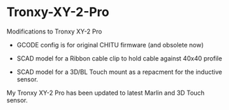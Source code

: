 # Tronxy-XY-2-Pro

Modifications to Tronxy XY-2 Pro

- GCODE config is for original CHITU firmware (and obsolete now)

- SCAD model for a Ribbon cable clip to hold cable against 40x40 profile

- SCAD model for a 3D/BL Touch mount as a repacment for the inductive sensor.

My Tronxy XY-2 Pro has been updated to latest Marlin and 3D Touch sensor.

